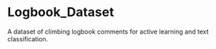 # Logbook_Dataset
A dataset of climbing logbook comments for active learning and text classification.
